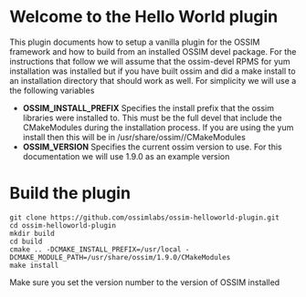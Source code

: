 # Welcome to the Hello World plugin
This plugin documents how to setup a vanilla plugin for the OSSIM framework and how to build from an installed OSSIM devel package.  For the instructions that follow we will assume that the ossim-devel RPMS for yum installation was installed but if you have built ossim and did a make install to an installation directory that should work as well.  For simplicity we will use a the following variables

* **OSSIM_INSTALL_PREFIX** Specifies the install prefix that the ossim libraries were installed to.  This must be the full devel that include the CMakeModules during the installation process.  If you are using the yum install then this will be in /usr/share/ossim/<ossim-version-number>/CMakeModules
* **OSSIM_VERSION** Specifies the current ossim version to use.  For this documentation we will use 1.9.0 as an example version

# Build the plugin

```
git clone https://github.com/ossimlabs/ossim-helloworld-plugin.git
cd ossim-helloworld-plugin 
mkdir build
cd build
cmake .. -DCMAKE_INSTALL_PREFIX=/usr/local -DCMAKE_MODULE_PATH=/usr/share/ossim/1.9.0/CMakeModules
make install
```

Make sure you set the version number to the version of OSSIM installed

